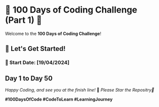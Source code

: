 # 🚀 100 Days of Coding Challenge (Part 1) 🚀


Welcome to the **100 Days of Coding Challenge**!

## 💪 Let's Get Started!

### 📅 Start Date: [19/04/2024] 
## Day 1 to Day 50
 
*Happy Coding, and see you at the finish line!* 🏁
*Please Star the Repositry🌟*

**#100DaysOfCode #CodeToLearn #LearningJourney**

